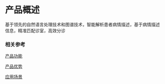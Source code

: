 #  产品概述

基于领先的自然语言处理技术和图谱技术，智能解析患者病情描述，基于病情描述信息，精准匹配诊室，高效分诊

### 相关参考
[产品功能](Features.md)

[产品优势](Benefits.md)

[应用场景](Application-Scenarios.md)